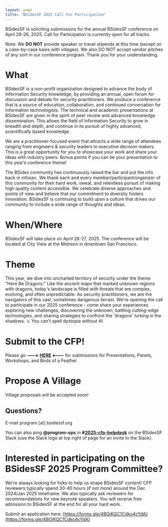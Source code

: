 ```yaml
---
layout: page
title: "BSidesSF 2025 Call For Participation"
---
```


BSidesSF is soliciting submissions for the annual BSidesSF conference on April 
26-26, 2025. Call for Participation is currently open for all tracks.

Note: We **DO NOT** provide speaker or travel stipends at this time (except on a 
case-by-case basis with villages). We also DO NOT accept vendor pitches of any 
sort in our conference program. Thank you for your understanding.

# **What**

BSidesSF is a non-profit organization designed to advance the body of Information 
Security knowledge, by providing an annual, open forum for discussion and debate for 
security practitioners. We produce a conference that is a source of education, 
collaboration, and continued conversation for information technologists. The technical 
and academic presentations at BSidesSF are given in the spirit of peer review and 
advanced knowledge dissemination. This allows the field of Information Security to grow 
in breadth and depth, and continue in its pursuit of highly advanced, scientifically 
based knowledge.

We are a practitioner-focused event that attracts a wide range of attendees ranging 
from engineers & security leaders to executive decision makers. This is a great 
opportunity for you to showcase your work and share your ideas with industry peers. 
Bonus points if you can tie your presentation to this year’s conference theme!

The BSides community has continuously raised the bar and put the info back in 
infosec. We thank each and every member/participant/organizer of this community for 
their hard work, sweat, and relentless pursuit of making high quality content accessible.
We celebrate diverse approaches and points of view and believe that our commitment to 
diversity fosters innovation. BSidesSF is continuing to build upon a culture that drives 
our community to include a wide range of thoughts and ideas.

# **When/Where**

BSidesSF will take place on April 26-27, 2025. The conference will be located 
at City View at the Metreon in downtown San Francisco.

# **Theme**

This year, we dive into uncharted territory of security under the theme "Here Be 
Dragons." Like the ancient maps that marked unknown regions with dragons, today's 
landscape is filled with threats that are complex, evolving, and often unpredictable. 
As security practitioners, we are the navigators of this vast, sometimes dangerous 
terrain. We're opening the call to participate in our 2025 conference - come share your 
experiences exploring new challenges, discovering the unknown, battling cutting-edge 
technologies, and sharing strategies to confront the 'dragons' lurking in the shadows. ⚔️
You can't spell dystopia without AI

# **Submit to the CFP!**

Please go **---> [HERE](https://pretalx.com/bsidessf2025/cfp) <---** for submissions for 
Presentations, Panels, Workshops, and Birds of a Feather

# **Propose A Village**

Village proposals will be accepted soon!

## **Questions?**
E-mail program [at] bsidessf.org

You can also ping **@program-ops** in 
**#[2025-cfp-helpdesk](https://bsidessf.slack.com/archives/C07J90PD98D)** on the 
BSidesSF Slack (use the Slack logo at top right of page for an invite to the Slack).


# **Interested in participating on the BSidesSF 2025 Program Committee?**

We're always looking for folks to help us shape BSidesSF content! CFP reviewers 
typically spend 30-40 hours (if not more) around the Dec 2024/Jan 2025 timeframe. We 
also typically ask reviewers for recommendations for new keynote speakers. You will 
receive free admission to BSidesSF at the end for all your hard work.

Submit an application here: 
[https://forms.gle/4BGiKQC1Cdko4cYdA](https://forms.gle/4BGiKQC1Cdko4cYdA)


